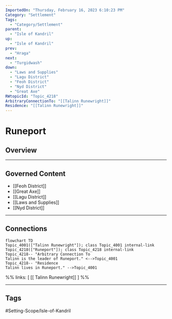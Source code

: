 ```yaml
---
ImportedOn: "Thursday, February 16, 2023 6:10:23 PM"
Category: "Settlement"
Tags:
  - "Category/Settlement"
parent:
  - "Isle of Kandril"
up:
  - "Isle of Kandril"
prev:
  - "Hraga"
next:
  - "Turgidwash"
down:
  - "Laws and Supplies"
  - "Lagu District"
  - "Feoh District"
  - "Nyd District"
  - "Great Axe"
RWtopicId: "Topic_4218"
ArbitraryConnectionTo: "[[Talinn Runewright]]"
Residence: "[[Talinn Runewright]]"
---
```

# Runeport
## Overview
---
## Governed Content
- [[Feoh District]]
- [[Great Axe]]
- [[Lagu District]]
- [[Laws and Supplies]]
- [[Nyd District]]

---
## Connections
```mermaid
flowchart TD
Topic_4001(["Talinn Runewright"]); class Topic_4001 internal-link
Topic_4218(["Runeport"]); class Topic_4218 internal-link
Topic_4218-- "Arbitrary Connection To
Talinn is the leader of Runeport." <-->Topic_4001
Topic_4218-- "Residence
Talinn lives in Runeport." -->Topic_4001
```
%%
links: [ [[ Talinn Runewright]] ]
%%


---
## Tags
#Setting-Scope/Isle-of-Kandril

